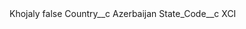 <?xml version="1.0" encoding="UTF-8"?>
<CustomMetadata xmlns="http://soap.sforce.com/2006/04/metadata" xmlns:xsi="http://www.w3.org/2001/XMLSchema-instance" xmlns:xsd="http://www.w3.org/2001/XMLSchema">
    <label>Khojaly</label>
    <protected>false</protected>
    <values>
        <field>Country__c</field>
        <value xsi:type="xsd:string">Azerbaijan</value>
    </values>
    <values>
        <field>State_Code__c</field>
        <value xsi:type="xsd:string">XCI</value>
    </values>
</CustomMetadata>

